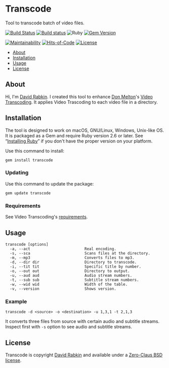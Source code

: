 # Transcode
Tool to transcode batch of video files.

[![Build
Status](https://travis-ci.org/rdavid/transcode.svg)](https://travis-ci.org/rdavid/transcode)
[![Build
status](https://ci.appveyor.com/api/projects/status/yqxb43ltxrjj776a?svg=true)](https://ci.appveyor.com/project/rdavid/transcode)
![Ruby](https://github.com/rdavid/transcode/workflows/Ruby/badge.svg)
[![Gem
Version](https://badge.fury.io/rb/transcode.svg)](https://badge.fury.io/rb/transcode)

[![Maintainability](https://api.codeclimate.com/v1/badges/5e21a1c1f8a3923584e3/maintainability)](https://codeclimate.com/github/rdavid/transcode/maintainability)
[![Hits-of-Code](https://hitsofcode.com/github/rdavid/transcode)](https://hitsofcode.com/view/github/rdavid/transcode)
[![License](https://img.shields.io/badge/license-0BSD-green)](https://github.com/rdavid/transcode/blob/master/LICENSE)

* [About](#about)
* [Installation](#installation)
* [Usage](#usage)
* [License](#license)

## About
Hi, I'm [David Rabkin](http://cv.rabkin.co.il). I created this tool to
enhance [Don Melton](http://donmelton.com/)'s [Video
Transcoding](https://github.com/donmelton/video_transcoding/). It applies
Video Trascoding to each video file in a directory.

## Installation
The tool is designed to work on macOS, GNU/Linux, Windows, Unix-like OS. It is
packaged as a Gem and require Ruby version 2.6 or later.  See “[Installing
Ruby](https://www.ruby-lang.org/en/documentation/installation/)” if you don't
have the proper version on your platform.

Use this command to install:

    gem install transcode

### Updating
Use this command to update the package:

    gem update transcode

### Requirements
See Video Transcoding's [requirements](https://github.com/donmelton/video_transcoding/blob/master/README.md?ts=2#requirements).

## Usage
    transcode [options]
      -a, --act                        Real encoding.
      -s, --sca                        Scans files at the directory.
      -m, --mp3                        Converts files to mp3.
      -d, --dir dir                    Directory to transcode.
      -i, --tit tit                    Specific title by number.
      -o, --out out                    Directory to output.
      -u, --aud aud                    Audio stream numbers.
      -t, --sub sub                    Subtitle stream numbers.
      -w, --wid wid                    Width of the table.
      -v, --version                    Shows version.

### Example
    transcode -d <source> -o <destination> -u 1,3,1 -t 2,1,3

It converts three files from source with certain audio and subtitle streams.
Inspect first with `-s` option to see audio and subtitle streams.

## License
Transcode is copyright [David Rabkin](http://cv.rabkin.co.il) and
available under a [Zero-Claus BSD license](https://github.com/rdavid/transcode/blob/master/LICENSE).
